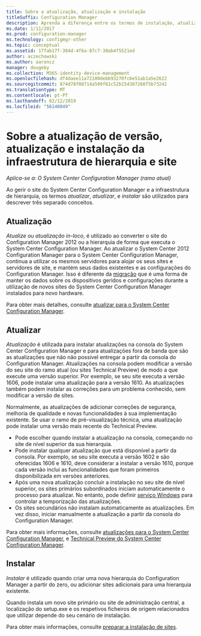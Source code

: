 ```yaml
---
title: Sobre a atualização, atualização e instalação
titleSuffix: Configuration Manager
description: Aprenda a diferença entre os termos de instalação, atualização e a atualização, ao gerir a infraestrutura do Configuration Manager.
ms.date: 1/11/2017
ms.prod: configuration-manager
ms.technology: configmgr-other
ms.topic: conceptual
ms.assetid: 17fab17f-304d-4f6a-87c7-30ab4f5521ed
author: aczechowski
ms.author: aaroncz
manager: dougeby
ms.collection: M365-identity-device-management
ms.openlocfilehash: df4daee11a72100debb93270fc6e51ab1a5e2622
ms.sourcegitcommit: 874d78f08714a509f61c52b154387268f5b73242
ms.translationtype: MT
ms.contentlocale: pt-PT
ms.lasthandoff: 02/12/2019
ms.locfileid: "56140049"
---
```

# <a name="about-upgrade-update-and-install-for-site-and-hierarchy-infrastructure"></a>Sobre a atualização de versão, atualização e instalação da infraestrutura de hierarquia e site

*Aplica-se a: O System Center Configuration Manager (ramo atual)*


Ao gerir o site do System Center Configuration Manager e a infraestrutura de hierarquia, os termos *atualizar*, *atualizar*, e *instalar* são utilizados para descrever três separado conceitos.

## <a name="upgrade"></a>Atualização
*Atualize* ou *atualização in-loco*, é utilizado ao converter o site do Configuration Manager 2012 ou a hierarquia de forma que executa o System Center Configuration Manager.
Ao atualizar o System Center 2012 Configuration Manager para o System Center Configuration Manager, continua a utilizar os mesmos servidores para alojar os seus sites e servidores de site, e mantém seus dados existentes e as configurações do Configuration Manager.  Isso é diferente da [migração](/sccm/core/migration/migrate-data-between-hierarchies) que é uma forma de manter os dados sobre os dispositivos geridos e configurações durante a utilização de novos sites do System Center Configuration Manager instalados para novo hardware.

Para obter mais detalhes, consulte [atualizar para o System Center Configuration Manager](/sccm/core/servers/deploy/install/upgrade-to-configuration-manager).



## <a name="update"></a>Atualizar
*Atualização* é utilizada para instalar atualizações na consola do System Center Configuration Manager e para atualizações fora de banda que são as atualizações que não não possível entregar a partir da consola do Configuration Manager. Atualizações na consola podem modificar a versão do seu site do ramo atual (ou sites Technical Preview) de modo a que execute uma versão superior. Por exemplo, se seu site executa a versão 1606, pode instalar uma atualização para a versão 1610. As atualizações também podem instalar as correções para um problema conhecido, sem modificar a versão de sites.      

Normalmente, as atualizações de adicionar correções de segurança, melhoria de qualidade e novas funcionalidades à sua implementação existente. Se usar o ramo de pré-visualização técnica, uma atualização pode instalar uma versão mais recente do Technical Preview.
-   Pode escolher quando instalar a atualização na consola, começando no site de nível superior da sua hierarquia.
- Pode instalar qualquer atualização que está disponível a partir da consola. Por exemplo, se seu site executa a versão 1602 e são oferecidas 1606 e 1610, deve considerar a instalar a versão 1610, porque cada versão inclui as funcionalidades que foram primeiros disponibilizada em versões anteriores.
- Após uma nova atualização concluir a instalação no seu site de nível superior, os sites primários subordinados iniciam automaticamente o processo para atualizar. No entanto, pode definir [serviço Windows](/sccm/core/servers/manage/install-in-console-updates#a-namebkmkservicewindowa-service-windows-for-site-servers) para controlar a temporização das atualizações.
- Os sites secundários não instalam automaticamente as atualizações. Em vez disso, iniciar manualmente a atualização a partir da consola do Configuration Manager.

Para obter mais informações, consulte [atualizações para o System Center Configuration Manager](/sccm/core/servers/manage/updates), e [Technical Preview do System Center Configuration Manager](/sccm/core/get-started/technical-preview).



## <a name="install"></a>Instalar
*Instalar* é utilizado quando criar uma nova hierarquia do Configuration Manager a partir do zero, ou adicionar sites adicionais para uma hierarquia existente.  

Quando instala um novo site primário ou site de administração central, a localização do setup.exe e os respetivos ficheiros de origem relacionados que utilizar depende do seu cenário de instalação.

Para obter mais informações, consulte [preparar a instalação de sites](/sccm/core/servers/deploy/install/prepare-to-install-sites).
